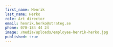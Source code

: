 ```yaml
---
first_name: Henrik
last_name: Herko
role: Art director
email: henrik.herko@strateg.se
phone: 070-184 44 24
image: /media/uploads/employee-henrik-herko.jpg
published: true
---
```

